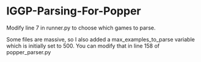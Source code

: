 # IGGP-Parsing-For-Popper

Modify line 7 in runner.py to choose which games to parse.

Some files are massive, so I also added a max_examples_to_parse variable which is initially set to 500. You can modify that in line 158 of popper_parser.py
